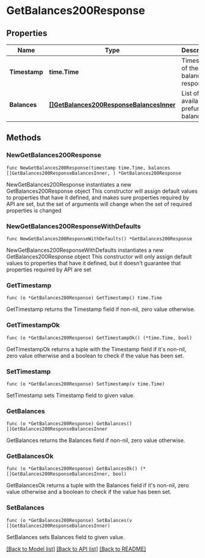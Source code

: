 # GetBalances200Response

## Properties

Name | Type | Description | Notes
------------ | ------------- | ------------- | -------------
**Timestamp** | **time.Time** | Timestamp of the balance response. | 
**Balances** | [**[]GetBalances200ResponseBalancesInner**](GetBalances200ResponseBalancesInner.md) | List of available prefund balances. | 

## Methods

### NewGetBalances200Response

`func NewGetBalances200Response(timestamp time.Time, balances []GetBalances200ResponseBalancesInner, ) *GetBalances200Response`

NewGetBalances200Response instantiates a new GetBalances200Response object
This constructor will assign default values to properties that have it defined,
and makes sure properties required by API are set, but the set of arguments
will change when the set of required properties is changed

### NewGetBalances200ResponseWithDefaults

`func NewGetBalances200ResponseWithDefaults() *GetBalances200Response`

NewGetBalances200ResponseWithDefaults instantiates a new GetBalances200Response object
This constructor will only assign default values to properties that have it defined,
but it doesn't guarantee that properties required by API are set

### GetTimestamp

`func (o *GetBalances200Response) GetTimestamp() time.Time`

GetTimestamp returns the Timestamp field if non-nil, zero value otherwise.

### GetTimestampOk

`func (o *GetBalances200Response) GetTimestampOk() (*time.Time, bool)`

GetTimestampOk returns a tuple with the Timestamp field if it's non-nil, zero value otherwise
and a boolean to check if the value has been set.

### SetTimestamp

`func (o *GetBalances200Response) SetTimestamp(v time.Time)`

SetTimestamp sets Timestamp field to given value.


### GetBalances

`func (o *GetBalances200Response) GetBalances() []GetBalances200ResponseBalancesInner`

GetBalances returns the Balances field if non-nil, zero value otherwise.

### GetBalancesOk

`func (o *GetBalances200Response) GetBalancesOk() (*[]GetBalances200ResponseBalancesInner, bool)`

GetBalancesOk returns a tuple with the Balances field if it's non-nil, zero value otherwise
and a boolean to check if the value has been set.

### SetBalances

`func (o *GetBalances200Response) SetBalances(v []GetBalances200ResponseBalancesInner)`

SetBalances sets Balances field to given value.



[[Back to Model list]](../README.md#documentation-for-models) [[Back to API list]](../README.md#documentation-for-api-endpoints) [[Back to README]](../README.md)


